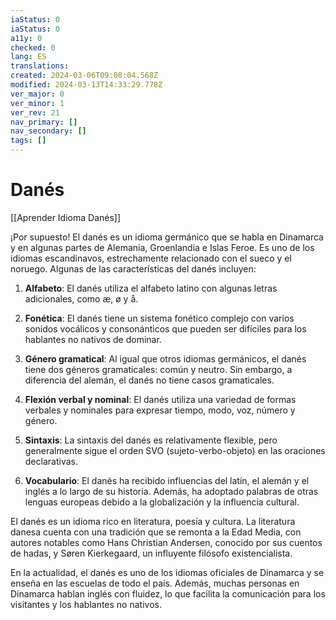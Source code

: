 ```yaml
---
iaStatus: 0
iaStatus: 0
a11y: 0
checked: 0
lang: ES
translations: 
created: 2024-03-06T09:08:04.568Z
modified: 2024-03-13T14:33:29.778Z
ver_major: 0
ver_minor: 1
ver_rev: 21
nav_primary: []
nav_secondary: []
tags: []
---
```

# Danés

[[Aprender Idioma Danés]]

¡Por supuesto! El danés es un idioma germánico que se habla en Dinamarca y en algunas partes de Alemania, Groenlandia e Islas Feroe. Es uno de los idiomas escandinavos, estrechamente relacionado con el sueco y el noruego. Algunas de las características del danés incluyen:

1. **Alfabeto**: El danés utiliza el alfabeto latino con algunas letras adicionales, como æ, ø y å.

2. **Fonética**: El danés tiene un sistema fonético complejo con varios sonidos vocálicos y consonánticos que pueden ser difíciles para los hablantes no nativos de dominar.

3. **Género gramatical**: Al igual que otros idiomas germánicos, el danés tiene dos géneros gramaticales: común y neutro. Sin embargo, a diferencia del alemán, el danés no tiene casos gramaticales.

4. **Flexión verbal y nominal**: El danés utiliza una variedad de formas verbales y nominales para expresar tiempo, modo, voz, número y género.

5. **Sintaxis**: La sintaxis del danés es relativamente flexible, pero generalmente sigue el orden SVO (sujeto-verbo-objeto) en las oraciones declarativas.

6. **Vocabulario**: El danés ha recibido influencias del latín, el alemán y el inglés a lo largo de su historia. Además, ha adoptado palabras de otras lenguas europeas debido a la globalización y la influencia cultural.

El danés es un idioma rico en literatura, poesía y cultura. La literatura danesa cuenta con una tradición que se remonta a la Edad Media, con autores notables como Hans Christian Andersen, conocido por sus cuentos de hadas, y Søren Kierkegaard, un influyente filósofo existencialista.

En la actualidad, el danés es uno de los idiomas oficiales de Dinamarca y se enseña en las escuelas de todo el país. Además, muchas personas en Dinamarca hablan inglés con fluidez, lo que facilita la comunicación para los visitantes y los hablantes no nativos.